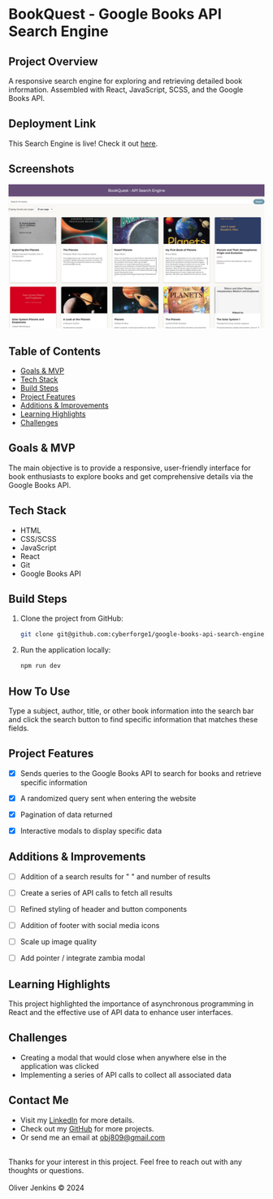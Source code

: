 # BookQuest - Google Books API Search Engine


## Project Overview
A responsive search engine for exploring and retrieving detailed book information. Assembled with React, JavaScript, SCSS, and the Google Books API.

## Deployment Link
This Search Engine is live! Check it out [here](https://bookquest-api-search-engine.netlify.app/).


## Screenshots
![Application Screenshot](public/search-screenshot.png "Project Screenshot")

## Table of Contents
- [Goals & MVP](#goals--MVP)
- [Tech Stack](#tech-stack)
- [Build Steps](#build-steps)
- [Project Features](#project-features)
- [Additions & Improvements](#additions--improvements)
- [Learning Highlights](#learning-highlights)
- [Challenges](#challenges)

## Goals & MVP
The main objective is to provide a responsive, user-friendly interface for book enthusiasts to explore books and get comprehensive details via the Google Books API.


## Tech Stack
- HTML
- CSS/SCSS
- JavaScript 
- React
- Git
- Google Books API


## Build Steps
1. Clone the project from GitHub:
   ```bash
   git clone git@github.com:cyberforge1/google-books-api-search-engine.git

9. Run the application locally:
    ```bash
    npm run dev
    ```

## How To Use
Type a subject, author, title, or other book information into the search bar and click the search button to find specific information that matches these fields.


## Project Features
- [x] Sends queries to the Google Books API to search for books and retrieve specific information
- [x] A randomized query sent when entering the website 
- [x] Pagination of data returned 
- [x] Interactive modals to display specific data


## Additions & Improvements
- [ ] Addition of a search results for " " and number of results
- [ ] Create a series of API calls to fetch all results 
- [ ] Refined styling of header and button components
- [ ] Addition of footer with social media icons
- [ ] Scale up image quality
- [ ] Add pointer / integrate zambia modal 


## Learning Highlights
This project highlighted the importance of asynchronous programming in React and the effective use of API data to enhance user interfaces.


## Challenges
- Creating a modal that would close when anywhere else in the application was clicked
- Implementing a series of API calls to collect all associated data

## Contact Me
- Visit my [LinkedIn](https://www.linkedin.com/in/obj809/) for more details.
- Check out my [GitHub](https://github.com/cyberforge1) for more projects.
- Or send me an email at obj809@gmail.com
<br />
Thanks for your interest in this project. Feel free to reach out with any thoughts or questions.
<br />
<br />
Oliver Jenkins © 2024
